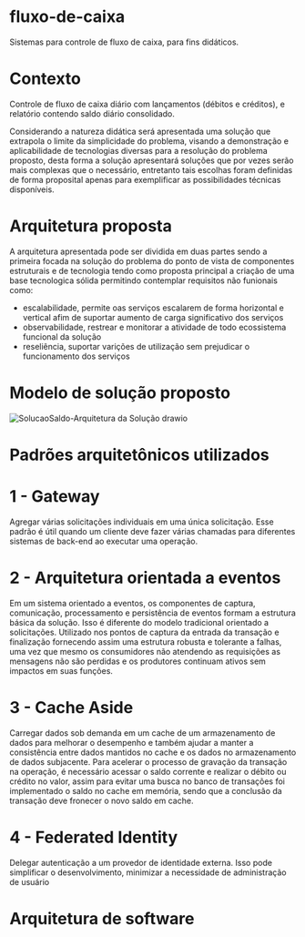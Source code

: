# fluxo-de-caixa
Sistemas para controle de fluxo de caixa, para fins didáticos.

# Contexto
Controle de fluxo de caixa diário com lançamentos (débitos e créditos), e relatório contendo saldo diário consolidado.

Considerando a natureza didática será apresentada uma solução que extrapola o limite da simplicidade do problema, visando a demonstração e aplicabilidade de tecnologias diversas para a resolução do problema proposto, desta forma a solução apresentará soluções que por vezes serão mais complexas que o necessário, entretanto tais escolhas foram definidas de forma proposital apenas para exemplificar as possibilidades técnicas disponíveis.

# Arquitetura proposta
A arquitetura apresentada pode ser dividida em duas partes sendo a primeira focada na solução do problema do ponto de vista de componentes estruturais e de tecnologia tendo como proposta principal a criação de uma base tecnologica sólida permitindo contemplar requisitos não funionais como: 
- escalabilidade, permite oas serviços escalarem de forma horizontal e vertical afim de suportar aumento de carga significativo dos serviços 
- observabilidade, restrear e monitorar a atividade de todo ecossistema funcional da solução
- reseliência, suportar varições de utilização sem prejudicar o funcionamento dos serviços

# Modelo de solução proposto

![SolucaoSaldo-Arquitetura da Solução drawio](https://user-images.githubusercontent.com/46346047/164729009-19a7a1bc-772e-461f-ab30-ed6a2b5d55e7.png)

# Padrões arquitetônicos utilizados
# 1 - Gateway
Agregar várias solicitações individuais em uma única solicitação. Esse padrão é útil quando um cliente deve fazer várias chamadas para diferentes sistemas de back-end ao executar uma operação.

# 2 - Arquitetura orientada a eventos
Em um sistema orientado a eventos, os componentes de captura, comunicação, processamento e persistência de eventos formam a estrutura básica da solução. Isso é diferente do modelo tradicional orientado a solicitações.
Utilizado nos pontos de captura da entrada da transação e finalização fornecendo assim uma estrutura robusta e tolerante a falhas, uma vez que mesmo os consumidores não atendendo as requisições as mensagens não são perdidas e os produtores continuam ativos sem impactos em suas funções.

# 3 - Cache Aside
Carregar dados sob demanda em um cache de um armazenamento de dados para melhorar o desempenho e também ajudar a manter a consistência entre dados mantidos no cache e os dados no armazenamento de dados subjacente.
Para acelerar o processo de gravação da transação na operação, é necessário acessar o saldo corrente e realizar o débito ou crédito no valor, assim para evitar uma busca no banco de transações foi implementado o saldo no cache em memória, sendo que a conclusão da transação deve fronecer o novo saldo em cache.

# 4 - Federated Identity
Delegar autenticação a um provedor de identidade externa. Isso pode simplificar o desenvolvimento, minimizar a necessidade de administração de usuário

# Arquitetura de software

